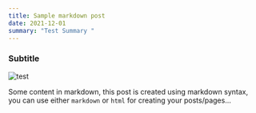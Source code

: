 ```yaml
---
title: Sample markdown post
date: 2021-12-01
summary: "Test Summary "
---
```


### Subtitle

![test](/images/11ty-images.png)

Some content in markdown, this post is created using markdown syntax, you can use either `markdown` or `html` for creating your posts/pages...
